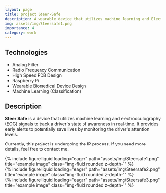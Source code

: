 ```yaml
---
layout: page
title: project Steer-Safe
description: A wearable device that utilizes machine learning and Electrooculography (EOG) signals to track a driver’s state of awareness in real-time
img: assets/img/Steersafe1.png
importance: 4
category: work
---
```


## Technologies
- Analog Filter
- Radio Frequency Communication
- High Speed PCB Design
- Raspberry Pi
- Wearable Biomedical Device Design
- Machine Learning (Classification)

## Description
**Steer Safe** is a device that utilizes machine learning and electrooculography (EOG) signals to track a driver's state of awareness in real-time. It provides early alerts to potentially save lives by monitoring the driver's attention levels.

Currently, this project is undergoing the IP process. If you need more details, feel free to contact me.


<div class="row">
    <div class="col-sm mt-3 mt-md-0">
        {% include figure.liquid loading="eager" path="assets/img/Steersafe1.png" title="example image" class="img-fluid rounded z-depth-1" %}
    </div>
    <div class="col-sm mt-3 mt-md-0">
        {% include figure.liquid loading="eager" path="assets/img/Steersafe2.png" title="example image" class="img-fluid rounded z-depth-1" %}
    </div>
    <div class="col-sm mt-3 mt-md-0">
        {% include figure.liquid loading="eager" path="assets/img/Steersafe3.png" title="example image" class="img-fluid rounded z-depth-1" %}
    </div>
</div>